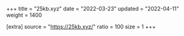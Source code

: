 +++
title = "25kb.xyz"
date = "2022-03-23"
updated = "2022-04-11"
weight = 1400

[extra]
source = "https://25kb.xyz/"
ratio = 100
size = 1
+++
